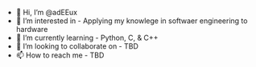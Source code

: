 - 👋 Hi, I’m @adEEux
- 👀 I’m interested in - Applying my knowlege in softwaer engineering to hardware
- 🌱 I’m currently learning - Python, C, & C++
- 💞️ I’m looking to collaborate on - TBD
- 📫 How to reach me - TBD

<!---
adEEux/adEEux is a ✨ special ✨ repository because its `README.md` (this file) appears on your GitHub profile.
You can click the Preview link to take a look at your changes.
--->
